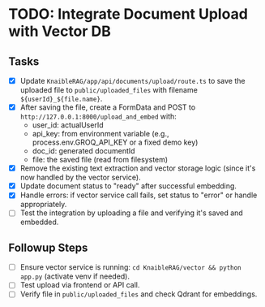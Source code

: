 # TODO: Integrate Document Upload with Vector DB

## Tasks
- [x] Update `KnaibleRAG/app/api/documents/upload/route.ts` to save the uploaded file to `public/uploaded_files` with filename `${userId}_${file.name}`.
- [x] After saving the file, create a FormData and POST to `http://127.0.0.1:8000/upload_and_embed` with:
  - user_id: actualUserId
  - api_key: from environment variable (e.g., process.env.GROQ_API_KEY or a fixed demo key)
  - doc_id: generated documentId
  - file: the saved file (read from filesystem)
- [x] Remove the existing text extraction and vector storage logic (since it's now handled by the vector service).
- [x] Update document status to "ready" after successful embedding.
- [x] Handle errors: if vector service call fails, set status to "error" or handle appropriately.
- [ ] Test the integration by uploading a file and verifying it's saved and embedded.

## Followup Steps
- [ ] Ensure vector service is running: `cd KnaibleRAG/vector && python app.py` (activate venv if needed).
- [ ] Test upload via frontend or API call.
- [ ] Verify file in `public/uploaded_files` and check Qdrant for embeddings.
